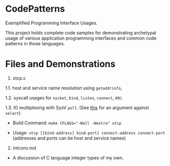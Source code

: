 # CodePatterns
Exemplified Programming Interface Usages.

This project holds complete code samples for demonstrating
archetypal usage of various application programming interfaces
and common code patterns in those languages.

# Files and Demonstrations

1. xtcp.c 

1.1. host and service name resolution using `getaddrinfo`, 

1.2. syscall usages for `socket`, `bind`, `listen`, `connect`, etc.

1.3. IO multiplexing with SysV `poll`. 
(See [this](https://beesbuzz.biz/code/5739-The-problem-with-select-vs-poll) for an argument against `select`)

- Build Command: `make CFLAGS="-Wall -Wextra" xtcp`

- Usage: `xtcp [[bind-address] bind-port] connect-address connect-port` (addresses and ports can be host and service names)

2. intconv.md

- A discussion of C language integer types of my own.
